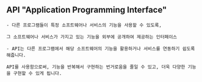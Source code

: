 ## API "Application Programming Interface"

    - 다른 프로그램들이 특정 소프트웨어나 서비스의 기능을 사용할 수 있도록, 
    
    그 소프트웨어나 서비스가 가지고 있는 기능을 외부에 공개하여 제공하는 인터페이스
    
    - API는 다른 프로그램에서 해당 소프트웨어의 기능을 활용하거나 서비스를 연동하기 쉽도록 해줍니다. 
    
    API를 사용함으로써, 기능을 반복해서 구현하는 번거로움을 줄일 수 있고, 더욱 다양한 기능을 구현할 수 있게 됩니다.
